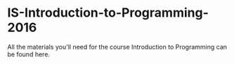 # IS-Introduction-to-Programming-2016
All the materials you'll need for the course Introduction to Programming can be found here.
